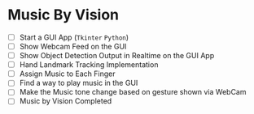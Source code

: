 # Music By Vision

- [ ] Start a GUI App (`Tkinter` `Python`)
- [ ] Show Webcam Feed on the GUI
- [ ] Show Object Detection Output in Realtime on the GUI App
- [ ] Hand Landmark Tracking Implementation
- [ ] Assign Music to Each Finger
- [ ] Find a way to play music in the GUI
- [ ] Make the Music tone change based on gesture shown via WebCam
- [ ] Music by Vision Completed
